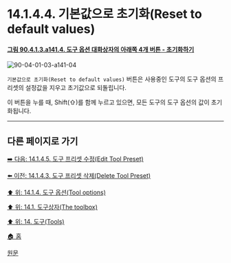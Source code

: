 # 14.1.4.4. 기본값으로 초기화(Reset to default values)

<a id="90-04-01-03-a141-04"></a>

#### [그림 90.4.1.3.a141.4. 도구 옵션 대화상자의 아래쪽 4개 버튼 - 초기화하기](./90-04-0001-003-rectangle_select.md#90-04-01-03-a141-04)
![90-04-01-03-a141-04](https://github.com/wonder13662/gimp/assets/15767104/43499fcf-e0ff-428e-a413-25708bc9fa35)


`기본값으로 초기화(Reset to default values)` 버튼은 사용중인 도구의 도구 옵션의 프리셋의 설정값을 지우고 초기값으로 되돌립니다.

이 버튼을 누를 때, Shift(⇧)를 함께 누르고 있으면, 모든 도구의 도구 옵션의 값이 초기화됩니다.

***

## 다른 페이지로 가기

[➡️ 다음: 14.1.4.5. 도구 프리셋 수정(Edit Tool Preset)](./14-01-04-05-edit_tool_preset.md)

[⬅️ 이전: 14.1.4.3. 도구 프리셋 삭제(Delete Tool Preset)](./14-01-04-03-delete_tool_preset.md)

[⬆️ 위: 14.1.4. 도구 옵션(Tool options)](./14-01-04-00-tool-options.md)

[⬆️ 위: 14.1. 도구상자(The toolbox)](./14-01-00-the-toolbox.md)

[⬆️ 위: 14. 도구(Tools)](./14-00-tools.md)

[🏠 홈](./00-home.md)

[원문](https://docs.gimp.org/2.10/ko/gimp-tools.html#gimp-tool-options-dialog)